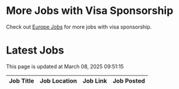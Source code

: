 # More Jobs with Visa Sponsorship

Check out [Europe Jobs](https://github.com/sureshparimi/europejobs#latest-jobs) for more jobs with visa sponsorship.

# Latest Jobs

This page is updated at March 08, 2025 09:51:15

| Job Title | Job Location | Job Link | Job Posted |
| --- | --- | --- | --- |
